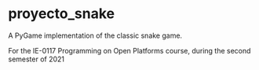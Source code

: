 # proyecto_snake

A PyGame implementation of the classic snake game.

For the IE-0117 Programming on Open Platforms course, during the second semester of 2021
